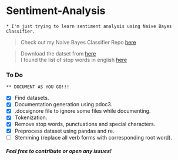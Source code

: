 # Sentiment-Analysis

    * I'm just trying to learn sentiment analysis using Naive Bayes Classifier.
> Check out my Naive Bayes Classifier Repo [here](https://github.com/Subhash3/Naive-Bayes-Classifier-Py)  
<!-- > Download dataset from [here](https://www.kaggle.com/c/sentiment-analysis-on-movie-reviews/data)   -->
> Download the datset from [here](https://raw.githubusercontent.com/anoopbhatn/Sentiment-Analysis-using-Naive-Bayes-Classifier/master/Datasets/dataset.csv)  
> I found the list of stop words in english [here](https://gist.github.com/sebleier/554280)


### To Do
    ** DOCUMENT AS YOU GO!!!
- [x] Find datasets.
- [x] Documentation generation using pdoc3.
- [x] .docsignore file to ignore some files while documenting.
- [x] Tokenization.
- [x] Remove stop words, punctuations and special characters.
- [x] Preprocess dataset using pandas and re.
- [ ] Stemming (replace all verb forms with corresponding root word).

##### Feel free to contribute or open any issues!